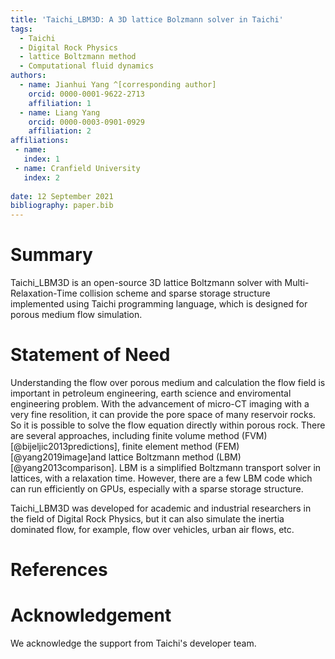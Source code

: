 ```yaml
---
title: 'Taichi_LBM3D: A 3D lattice Bolzmann solver in Taichi'
tags:
  - Taichi
  - Digital Rock Physics
  - lattice Boltzmann method
  - Computational fluid dynamics
authors:
  - name: Jianhui Yang ^[corresponding author]
    orcid: 0000-0001-9622-2713
    affiliation: 1
  - name: Liang Yang
    orcid: 0000-0003-0901-0929
    affiliation: 2
affiliations:
 - name: 
   index: 1
 - name: Cranfield University
   index: 2
  
date: 12 September 2021
bibliography: paper.bib
---
```


# Summary
Taichi_LBM3D is an open-source 3D lattice Boltzmann solver with Multi-Relaxation-Time collision scheme and sparse storage structure implemented using Taichi programming language, which is designed for porous medium flow simulation.

# Statement of Need
Understanding the flow over porous medium and calculation the flow field is important in petroleum engineering, earth science and enviromental engineering problem. With the advancement of micro-CT imaging with a very fine resolition, it can provide the pore space of many reservoir rocks. So it is possible to solve the flow equation directly within porous rock. There are several approaches, including finite volume method (FVM) [@bijeljic2013predictions], finite element method (FEM) [@yang2019image]and lattice Boltzmann method (LBM) [@yang2013comparison]. LBM is a simplified Boltzmann transport solver in lattices, with a relaxation time. However, there are a few LBM code which can run efficiently on GPUs, especially with a sparse storage structure. 

Taichi_LBM3D was developed for academic and industrial researchers in the field of Digital Rock Physics, but it can also simulate the inertia dominated flow, for example, flow over vehicles, urban air flows, etc. 

# References

# Acknowledgement
We acknowledge the support from Taichi's developer team. 

